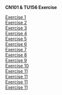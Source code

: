 **CN101 & TU156 Exercise**

[Exercise 1](https://github.com/sommedosa/python-exercise1) </br>
[Exercise 2](https://github.com/sommedosa/python-exercise2) </br>
[Exercise 3](https://github.com/sommedosa/python-exercise3) </br>
[Exercise 4](https://github.com/sommedosa/python-exercise4) </br>
[Exercise 5](https://github.com/sommedosa/python-exercise5) </br>
[Exercise 6](https://github.com/sommedosa/python-exercise6) </br>
[Exercise 7](https://github.com/sommedosa/python-exercise7)  </br>
[Exercise 8](https://github.com/sommedosa/python-exercise8)  </br>
[Exercise 9](https://github.com/sommedosa/python-exercise9)  </br>
[Exercise 10](https://github.com/sommedosa/python-exercise10)  </br>
[Exercise 11](https://github.com/sommedosa/python-exercise11)  </br>
[Exercise 11](https://github.com/sommedosa/python-exercise12)  </br>
[Exercise 11](https://github.com/sommedosa/python-exercise13)  </br>
[Exercise 11](https://github.com/sommedosa/python-exercise14)  </br>
